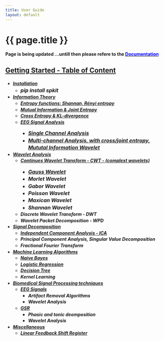 ```yaml
---
title: User Guide
layout: default
---
```


# {{ page.title }}

<!--
You can use HTML elements in Markdown, such as the comment element, and they won't
be affected by a markdown parser. However, if you create an HTML element in your
markdown file, you cannot use markdown syntax within that element's contents.
-->

<div id="index-grid-full" class="section group">
  <div class="index-paragraph docutils container"><p> <strong> Page is being updated ...untill then please refere to  the  <a href="https://spkit.readthedocs.io/en/latest/" target="_blank"><font color="blue">Documentation</font></a></strong></p></div>
</div>


<div id="index-grid-full" class="section group">
<h2 style="text-align:left;"><u>Getting Started - Table of Content</u></h2>
<h5 style="text-align:left;">
<ul class="simple" style="line-height:1.4;">
  <li><a href="https://spkit.readthedocs.io/en/latest/installation.html" target="_blank">Installation</a>
    <ul class="simple">
    <li><i><font size="3">pip install spkit</font></i></li>
    </ul></li>
  <li><a href="https://spkit.readthedocs.io/en/latest/informationtheory.html#information-theory-for-real-valued-signals" target="_blank">Information Theory</a>
    <ul class="simple">
    <li><a href="https://spkit.readthedocs.io/en/latest/informationtheory.html#entropy-of-real-valued-signal" target="_blank">Entropy functions: Shannan, Rényi entropy</a></li>
    <li><a href="https://spkit.readthedocs.io/en/latest/informationtheory.html#mutual-information-joint-entropy" target="_blank">Mutual Information & Joint Entropy</a></li>
    <li><a href="https://spkit.readthedocs.io/en/latest/informationtheory.html#cross-entropy-kullbackleibler-divergence" target="_blank">Cross Entropy & KL-divergence</a></li>
    <li><a href="https://spkit.readthedocs.io/en/latest/informationtheory.html#eeg-signal" target="_blank">EEG Signal Analysis</a></li>
     <ul class="simple">
        <li><a href="https://spkit.readthedocs.io/en/latest/informationtheory.html#single-channel" target="_blank"><font size="3">Single Channel Analysis</font></a></li>
        <li><a href="https://spkit.readthedocs.io/en/latest/informationtheory.html#multi-channels-cross" target="_blank"><font size="3">Multi-channel Analysis, with cross/joint entropy, Mututal Information Wavelet</font></a></li>
        </ul>
     </ul>
  </li>
  <li><a href="#">Wavelet Analysis</a>
    <ul class="simple">
    <li><a href="https://spkit.readthedocs.io/en/latest/cwt.html" target="_blank">Continues Wavelet Transform - CWT - (complext wavelets)</a></li>
      <ul class="simple">
        <li><a href="https://spkit.readthedocs.io/en/latest/cwt.html#gauss-wavelet" target="_blank"><font size="3">Gauss Wavelet</font></a></li>
        <li><a><font size="3">Morlet Wavelet</font></a></li>
        <li><a><font size="3">Gabor Wavelet</font></a></li>
        <li><a><font size="3">Poisson Wavelet</font></a></li>
        <li><a><font size="3">Maxican Wavelet</font></a></li>
        <li><a><font size="3">Shannan Wavelet</font></a></li>
        </ul>
    <li><a>Discrete Wavelet Transform - DWT</a></li>
    <li><a>Wavelet Packet Decomposition - WPD</a></li>
    </ul></li>
  <li><a href="#">Signal Decomposition</a>
    <ul class="simple">
    <li><a href="https://spkit.readthedocs.io/en/latest/ica.html" target="_blank">Independent Component Analysis - ICA</a></li>
    <li><a>Principal Component Analysis, Singular Value Decomposition</a></li>
    <li><a>Fractional Fourier Transform</a></li>
    </ul></li>
  <li><a href="https://spkit.readthedocs.io/en/latest/machinelearning.html" target="_blank">Machine Learning Algorithms</a>
    <ul class="simple">
    <li><a href="https://spkit.readthedocs.io/en/latest/machinelearning.html#naive-bayes" target="_blank">Naive Bayes</a></li>
    <li><a href="https://spkit.readthedocs.io/en/latest/machinelearning.html#logistic-regression" target="_blank">Logistic Regression</a></li>
    <li><a href="https://spkit.readthedocs.io/en/latest/machinelearning.html#decision-trees" target="_blank">Decision Tree</a></li>
    <li><a>Kernel Learning</a></li>
    </ul></li>
  <li><a href="#">Biomedical Signal Processing techniques</a>
    <ul class="simple">
    <li><a href="#">EEG Signals</a>
      <ul class="simple">
      <li><a>Artifact Removal Algorithms</a></li>
      <li><a>Wavelet Analysis</a></li>
      </ul></li>
    <li><a href="#">GSR</a>
      <ul class="simple">
      <li><a>Phasic and tonic deomposition</a></li>
      <li><a>Wavelet Analysis</a></li>
    </ul>
    </li>
    </ul></li>
  <li><a href="#">Miscellaneous</a>
    <ul class="simple">
    <li><a href="https://spkit.readthedocs.io/en/latest/pylfsr.html" target="_blank">Linear Feedback Shift Register</a></li>
    </ul></li>
</ul>
</h5>
</div>
<div id="index-grid-full" class="section group"></div>
